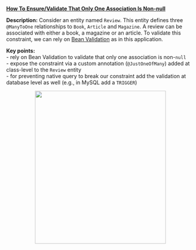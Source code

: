 **[How To Ensure/Validate That Only One Association Is Non-null](https://github.com/AnghelLeonard/Hibernate-SpringBoot/tree/master/HibernateSpringBootChooseOnlyOneAssociation)**
 
 **Description:** Consider an entity named `Review`. This entity defines three `@ManyToOne` relationships to `Book`, `Article` and `Magazine`. A review can be associated with either a book, a magazine or an article. To validate this constraint, we can rely on  [Bean Validation](https://beanvalidation.org/) as in this application.

**Key points:**\
     - rely on Bean Validation to validate that only one association is non-`null`\
     - expose the constraint via a custom annotation (`@JustOneOfMany`) added at class-level to the `Review` entity\
     - for preventing native query to break our constraint add the validation at database level as well (e.g., in MySQL add a `TRIGGER`)
     
<a href="https://leanpub.com/java-persistence-performance-illustrated-guide"><p align="center"><img src="https://github.com/AnghelLeonard/Hibernate-SpringBoot/blob/master/Java%20Persistence%20Performance%20Illustrated%20Guide.jpg" height="410" width="350"/></p></a>
